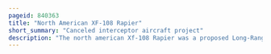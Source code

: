 ```yaml
---
pageid: 840363
title: "North American XF-108 Rapier"
short_summary: "Canceled interceptor aircraft project"
description: "The north american Xf-108 Rapier was a proposed Long-Range High-Speed Interceptor Aircraft designed by north american Aviation intended to defend the united States against supersonic soviet strategic Bombers. The Aircraft would have cruised at Speeds around Mach3 with an unrefueled Combat Radius over 1000 nautical Miles and be equipped with Radar and Missiles offering Engagement ranges up to 100 Miles against bomber-sized Targets."
---
```

